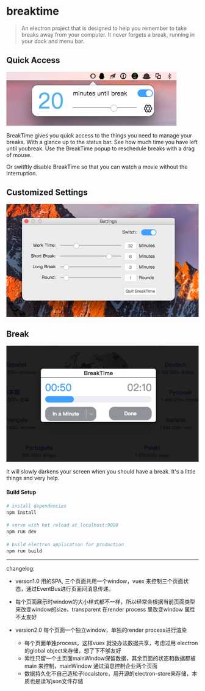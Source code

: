 # breaktime

>An electron project that is designed to help you remember to take breaks away from your
computer. It never forgets a break, running in your dock and menu bar.


## Quick Access
![img](.github/images/work.png)

BreakTime gives you quick access to the things you need to manage your breaks.
With a glance up to the status bar. See how much time you have left until
youbreak. Use the BreakTime popup to reschedule breaks with a drag of mouse.

Or switftly disable BreakTime so that you can watch a movie without the interruption.

## Customized Settings

![img](.github/images/settings.png)

## Break
![img](.github/images/break.png)

It will slowly darkens your screen when you should have a break.
It's a little things and very help.



#### Build Setup

``` bash
# install dependencies
npm install

# serve with hot reload at localhost:9080
npm run dev

# build electron application for production
npm run build


```

---


changelog:

* verson1.0 用的SPA, 三个页面共用一个window，vuex 来控制三个页面状态，通过EventBus进行页面间消息传递。
 * 每个页面展示时window的大小样式都不一样，所以经常会根据当前页面类型来改变window的size，transparent 在render process 里改变window 属性不太友好

* version2.0 每个页面一个独立window，单独的render process进行渲染
	* 每个页面单独process，这样vuex 就没办法数据共享，考虑过用 electron 的global object来存储，想了下不够友好
	* 索性只留一个主页面mainWindow保留数据，其余页面的状态和数据都被main 来控制，mainWindow 通过消息控制企业两个页面
	* 数据持久化不自己造轮子localstore，用开源的electron-store来存储，本质也是读写json文件存储